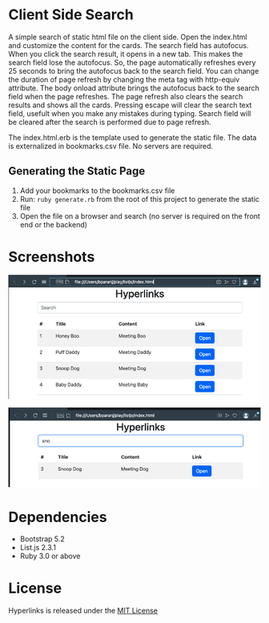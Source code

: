 # Client Side Search 

A simple search of static html file on the client side. Open the index.html and customize the content for the cards. The search field has autofocus. When you click the search result, it opens in a new tab. This makes the search field lose the autofocus. So, the page automatically refreshes every 25 seconds to bring the autofocus back to the search field. You can change the duration of page refresh by changing the meta tag with http-equiv attribute. The body onload attribute brings the autofocus back to the search field when the page refreshes. The page refresh also clears the search results and shows all the cards. Pressing escape will clear the search text field, usefult when you make any mistakes during typing. Search field will be cleared after the search is performed due to page refresh.

The index.html.erb is the template used to generate the static file. The data is externalized in bookmarks.csv file. No servers are required.

## Generating the Static Page

1. Add your bookmarks to the bookmarks.csv file
2. Run: `ruby generate.rb` from the root of this project to generate the static file
3. Open the file on a browser and search (no server is required on the front end or the backend)

# Screenshots

![alt text](/images/table.png?raw=true "Search Page")

![alt text](/images/search.png?raw=true "Search Result")

# Dependencies

- Bootstrap 5.2
- List.js 2.3.1
- Ruby 3.0 or above

# License

Hyperlinks is released under the [MIT License](https://opensource.org/licenses/MIT)